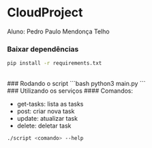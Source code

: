 # CloudProject
Aluno: Pedro Paulo Mendonça Telho


### Baixar dependências
```bash
pip install -r requirements.txt
```
<br />
### Rodando o script
```bash
python3 main.py
```

<br />
### Utilizando os serviços
#### Comandos:
<ul>
  <li>get-tasks: lista as tasks</li>
  <li>post: criar nova task</li>
  <li>update: atualizar task</li>
  <li>delete: deletar task</li>
</ul>

```bash
./script <comando> --help
```
